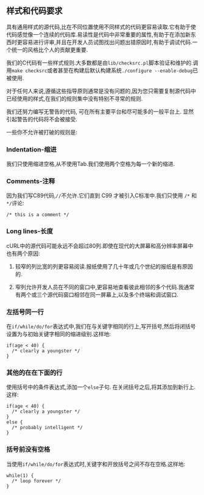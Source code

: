 
## 样式和代码要求

具有通用样式的源代码,比在不同位置使用不同样式的代码更容易读取.它有助于使代码感觉像一个连续的代码库.易读性是代码中非常重要的属性,有助于在添加新东西时更容易进行评审,并且在开发人员试图找出问题出错原因时,有助于调试代码.一个统一的风格比个人的贡献更重要.

我们的C代码有一些样式规则.大多数都是由`lib/checksrc.pl`脚本验证和维护的.调用`make checksrc`或者甚至在构建后默认构建系统`./configure --enable-debug`已被使用.

对于任何人来说,遵循这些指导原则通常是没有问题的,因为您只需要复制源代码中已经使用的样式,在我们的规则集中没有特别不寻常的规则.

我们还努力编写无警告的代码, 可在所有主要平台和尽可能多的一般平台上. 显然引起警告的代码将不会被接受.

一些你不允许被打破的规则是:

### Indentation-缩进

我们只使用缩进空格,从不使用Tab.我们使用两个空格为每一个新的缩进.

### Comments-注释

因为我们写C89代码,`//`不允许.它们直到 C99 才被引入C标准中.我们只使用 `/*` 和 `*/`评论:

```
/* this is a comment */
```

### Long lines-长度

cURL中的源代码可能永远不会超过80列.即使在现代的大屏幕和高分辨率屏幕中也有两个原因:

1.  较窄的列比宽的列更容易阅读.报纸使用了几十年或几个世纪的报纸是有原因的.

2.  窄列允许开发人员在不同的窗口中,更容易地查看彼此相邻的多个代码.我通常有两个或三个源代码窗口相邻在同一屏幕上,以及多个终端和调试窗口.

### 左括号同一行

在`if/while/do/for`表达式中,我们在与关键字相同的行上,写开括号,然后将闭括号设置为与初始关键字相同的缩进级别.这样地:

```
if(age < 40) {
  /* clearly a youngster */
}
```

### 其他的在在下面的行

使用括号中的条件表达式,添加一个`else`子句. 在关闭括号之后,将其添加到新行上.这样:

```
if(age < 40) {
  /* clearly a youngster */
}
else {
  /* probably intelligent */
}
```

### 括号前没有空格

当使用`if/while/do/for`表达式时,关键字和开放括号之间不存在空格.这样地:

```
while(1) {
  /* loop forever */
}
```
